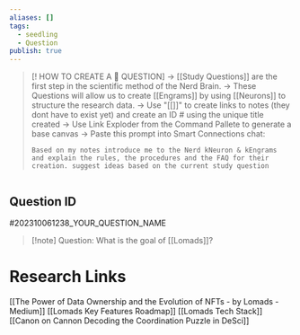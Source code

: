 ```yaml
---
aliases: []
tags:
  - seedling
  - Question
publish: true
---
```

>[! HOW TO CREATE A 🧠 QUESTION] 
>-> [[Study Questions]] are the first step in the scientific method of the Nerd Brain.
-> These Questions will allow us to create [[Engrams]] by using [[Neurons]] to structure the research data.
-> Use "[[]]" to create links to notes (they dont have to exist yet) and create an ID # using the unique title created
> -> Use Link Exploder from the Command Pallete to generate a base canvas
> -> Paste this prompt into Smart Connections chat:
> ```
> Based on my notes introduce me to the Nerd kNeuron & kEngrams and explain the rules, the procedures and the FAQ for their creation. suggest ideas based on the current study question
> ```
```
```

## Question ID

#202310061238_YOUR_QUESTION_NAME

>[!note] Question:
>What is the goal of [[Lomads]]?

# Research Links

[[The Power of Data Ownership and the Evolution of NFTs - by Lomads - Medium]]
[[Lomads Key Features  Roadmap]]
[[Lomads Tech Stack]]
[[Canon on Cannon Decoding the Coordination Puzzle in DeSci]]